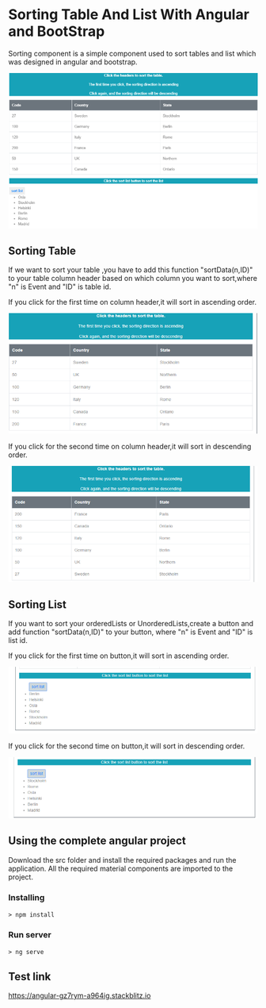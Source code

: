 # Sorting Table And List With Angular and BootStrap
Sorting component is a simple component used to sort tables and list which was designed in angular and bootstrap.
<p><img src="/image/normal.png"></p> 

## Sorting Table
If we want to sort your table ,you have to add this function "sortData(n,ID)" to your table column header based 
on which column you want to sort,where "n" is Event and "ID" is table id.

If you click for the first time on column header,it will sort in ascending order.
<p><img src="/image/ascending.png"></p>
If you click for the second time on column header,it will sort in descending order.
<p><img src="/image/descending.png"></p>

## Sorting List
If you want to sort your orderedLists or UnorderedLists,create a button and add function "sortData(n,ID)" to your button,
where "n" is Event and "ID" is list id.

If you click for the first time on button,it will sort in ascending order.
<p><img src="/image/listasc.png"></p> 
If you click for the second time on button,it will sort in descending order.
<p><img src="/image/listdesc.png"></p> 

## Using the complete angular project
Download the src folder and install the required packages and run the application. All the required material components are imported to the project.

### Installing

```
> npm install
```

### Run server

```
> ng serve
``` 

## Test link
https://angular-gz7rym-a964ig.stackblitz.io


